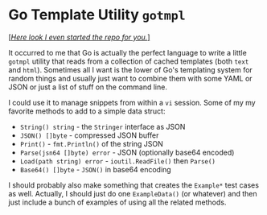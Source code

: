 # Go Template Utility `gotmpl`

[[*Here look I even started the repo for you.*]][gotmpl]

[gotmpl]: <https://github.com/rwxrob/gotmpl>

It occurred to me that Go is actually the perfect language to write a
little `gotmpl` utility that reads from a collection of cached templates
(both `text` and `html`). Sometimes all I want is the lower of Go's
templating system for random things and usually just want to combine
them with some YAML or JSON or just a list of stuff on the command line.

I could use it to manage snippets from within a `vi` session. Some of my
my favorite methods to add to a simple data struct:

* `String() string` - the `Stringer` interface as JSON
* `JSON() []byte` - compressed JSON buffer
* `Print()` - `fmt.Println()` of the string JSON
* `Parse(jsn64 []byte) error` - JSON (optionally base64 encoded)
* `Load(path string) error` - `ioutil.ReadFile()` then `Parse()`
* `Base64() []byte` - `JSON()` in base64 encoding

I should probably also make something that creates the `Example*` test
cases as well. Actually, I should just do one `ExampleData()` (or
whatever) and then just include a bunch of examples of using all the
related methods.

